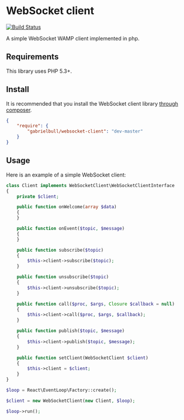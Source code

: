 WebSocket client
================

[![Build Status](https://travis-ci.org/gabrielbull/php-websocket-client.png)](https://travis-ci.org/gabrielbull/php-websocket-client)

A simple WebSocket WAMP client implemented in php.

## Requirements

This library uses PHP 5.3+.

## Install

It is recommended that you install the WebSocket client library [through composer](http://getcomposer.org).

```JSON
{
    "require": {
        "gabrielbull/websocket-client": "dev-master"
    }
}
```

## Usage

Here is an example of a simple WebSocket client:

```PHP
class Client implements WebSocketClient\WebSocketClientInterface
{
    private $client;

    public function onWelcome(array $data)
    {
    }

    public function onEvent($topic, $message)
    {
    }

    public function subscribe($topic)
    {
        $this->client->subscribe($topic);
    }

    public function unsubscribe($topic)
    {
        $this->client->unsubscribe($topic);
    }

    public function call($proc, $args, Closure $callback = null)
    {
        $this->client->call($proc, $args, $callback);
    }

    public function publish($topic, $message)
    {
        $this->client->publish($topic, $message);
    }

    public function setClient(WebSocketClient $client)
    {
        $this->client = $client;
    }
}

$loop = React\EventLoop\Factory::create();

$client = new WebSocketClient(new Client, $loop);

$loop->run();
```
